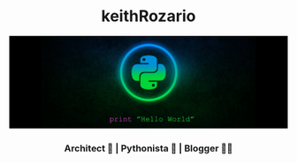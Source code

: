 <h1 align="center"> keithRozario </h1>

![BG](bg.png)


<h3 align="center">Architect 📐  | Pythonista 🐍 | Blogger 👨‍💻 </h3>
